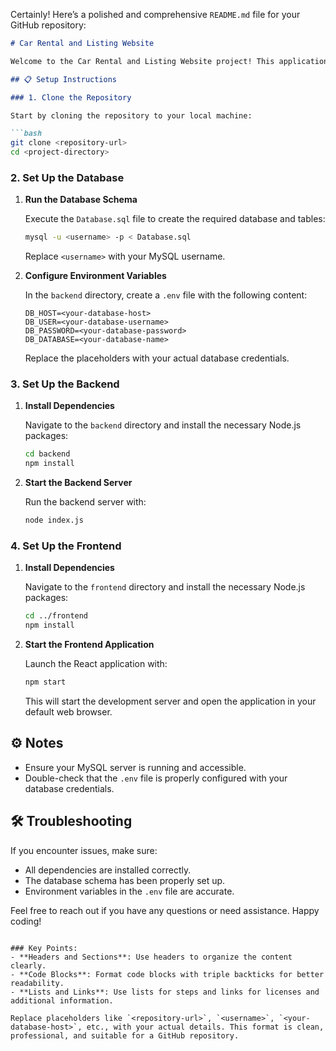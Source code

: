 Certainly! Here’s a polished and comprehensive `README.md` file for your GitHub repository:

```markdown
# Car Rental and Listing Website

Welcome to the Car Rental and Listing Website project! This application allows users to rent and list cars. It features a Node.js backend with MySQL and a React frontend. Follow the instructions below to set up and run the project locally.

## 📋 Setup Instructions

### 1. Clone the Repository

Start by cloning the repository to your local machine:

```bash
git clone <repository-url>
cd <project-directory>
```

### 2. Set Up the Database

1. **Run the Database Schema**

   Execute the `Database.sql` file to create the required database and tables:

   ```bash
   mysql -u <username> -p < Database.sql
   ```

   Replace `<username>` with your MySQL username.

2. **Configure Environment Variables**

   In the `backend` directory, create a `.env` file with the following content:

   ```plaintext
   DB_HOST=<your-database-host>
   DB_USER=<your-database-username>
   DB_PASSWORD=<your-database-password>
   DB_DATABASE=<your-database-name>
   ```

   Replace the placeholders with your actual database credentials.

### 3. Set Up the Backend

1. **Install Dependencies**

   Navigate to the `backend` directory and install the necessary Node.js packages:

   ```bash
   cd backend
   npm install
   ```

2. **Start the Backend Server**

   Run the backend server with:

   ```bash
   node index.js
   ```

### 4. Set Up the Frontend

1. **Install Dependencies**

   Navigate to the `frontend` directory and install the necessary Node.js packages:

   ```bash
   cd ../frontend
   npm install
   ```

2. **Start the Frontend Application**

   Launch the React application with:

   ```bash
   npm start
   ```

   This will start the development server and open the application in your default web browser.

## ⚙️ Notes

- Ensure your MySQL server is running and accessible.
- Double-check that the `.env` file is properly configured with your database credentials.

## 🛠 Troubleshooting

If you encounter issues, make sure:
- All dependencies are installed correctly.
- The database schema has been properly set up.
- Environment variables in the `.env` file are accurate.


Feel free to reach out if you have any questions or need assistance. Happy coding!

```

### Key Points:
- **Headers and Sections**: Use headers to organize the content clearly.
- **Code Blocks**: Format code blocks with triple backticks for better readability.
- **Lists and Links**: Use lists for steps and links for licenses and additional information.

Replace placeholders like `<repository-url>`, `<username>`, `<your-database-host>`, etc., with your actual details. This format is clean, professional, and suitable for a GitHub repository.
